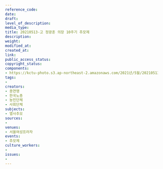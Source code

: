 ```yaml
---
reference_code: 
date: 
draft: 
level_of_description: 
media_type: 
title: 20210513-고 정광훈 의장 10주기 추모제
description: 
weight: 
modified_at: 
created_at: 
link: 
public_access_status: 
copyright_status: 
components:
- https://kctu-photo.s3.ap-northeast-2.amazonaws.com/2021년/5월/20210513-고+정광훈+의장+10주기+추모제/_1DX0038.jpg
tags:
- 
creators:
- 총연맹
- 한국노총
- 농민단체
- 사회단체
subjects:
- 열사추모
sources:
- 
venues:
- 서울여성프라자
events:
- 추모제
culture_workers:
- 
issues:
- 
---
```

